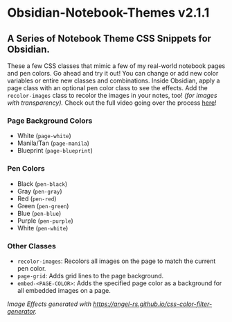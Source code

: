 # Obsidian-Notebook-Themes v2.1.1
## A Series of Notebook Theme CSS Snippets for Obsidian.
These a few CSS classes that mimic a few of my real-world notebook pages and pen colors.
Go ahead and try it out! You can change or add new color variables or entire new
classes and combinations. Inside Obsidian, apply a page class with an optional
pen color class to see the effects. Add the `recolor-images` class to recolor
the images in your notes, too! *(for images with transparency).*
Check out the full video going over the process [here](https://youtu.be/9T9VL8_i1Tg)!

### Page Background Colors
- White (`page-white`)
- Manila/Tan (`page-manila`)
- Blueprint (`page-blueprint`)

### Pen Colors
- Black (`pen-black`)
- Gray (`pen-gray`)
- Red (`pen-red`)
- Green (`pen-green`)
- Blue (`pen-blue`)
- Purple (`pen-purple`)
- White (`pen-white`)

### Other Classes
- `recolor-images`: Recolors all images on the page to match the current pen color.
- `page-grid`: Adds grid lines to the page background.
- `embed-<PAGE-COLOR>`: Adds the specified page color as a background for all embedded images on a page.

*Image Effects generated with https://angel-rs.github.io/css-color-filter-generator.*
